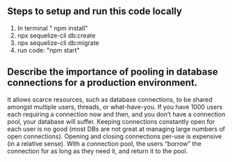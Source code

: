 ## Steps to setup and run this code locally
1. In terminal " npm install"
2. npx sequelize-cli db:create
3. npx sequelize-cli db:migrate
4. run code: "npm start"

## Describe the importance of pooling in database connections for a production environment.
It allows scarce resources, such as database connections, to be shared amongst multiple users, threads, or what-have-you. If you have 1000 users each requiring a connection now and then, and you don’t have a connection pool, your database will suffer. Keeping connections constantly open for each user is no good (most DBs are not great at managing large numbers of open connections). Opening and closing connections per-use is expensive (in a relative sense). With a connection pool, the users “borrow” the connection for as long as they need it, and return it to the pool. 

